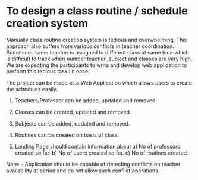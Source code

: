 # To design a class routine / schedule creation system

Manually class routine creation system is tedious and overwhelming. This approach also suffers from various conflicts in teacher coordination. Sometimes same teacher is assigned to different class at same time which is difficult to track when number teacher ,subject and classes are very high.
We are expecting the participants to write and develop web application to perform this tedious task i n ease.

The project can be made as a Web Application which allows users to create the schedules easily.

1. Teachers/Professor can be added, updated and removed.
2. Classes can be created, updated and removed.
3. Subjects can be added, updated and removed.
4. Routines can be created on basis of class.

5. Landing Page should contain information about
   a) No of professors created so far.
   b) No of users created so far.
   c) No of routines created.

Note: - Application should be capable of detecting conflicts on teacher availability at period and do not allow such conflict operations.


<!-- this commit is by sneha -->